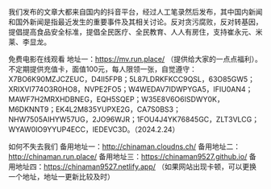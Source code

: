 我们发布的文章大都来自国内的抖音平台，经过人工笔录然后发布，其中国内新闻和国外新闻是指最近发生的重要事件及其相关讨论。反对贪污腐败，反对转基因，提倡提高食品安全标准，提倡全民医疗、全民教育、人人有房住，支持崔永元、米莱、李显龙。

免费电影在线观看
地址一：https://mv.run.place/ （提供给大家的一点点福利）。不定期提供充值卡，面值100元，每人限领一张，自觉遵守：X7BO6K90MZJCZEUC，D4II5FPB；5L87LDRKFKCC9QSL，63O85GW5；XRIXVI774O3R0HO8，NVPE2FO5；W4WEDAV7IDWPYGA5，IFIU0AN4；MAWF7H2MRXHDBNEG，EQH5SQEP；W35E8V6O6ISDWY0K，M6DKNNT9；EK4L2M835YUPXE2G，CA7S0BS3；NHW7505AIHYW57UG，2JO96WJR；1FOU4J4YK76845GC，ZLT3VLCG；WYAW0IO9YYUP4ECC，IEDEVC3D。（2024.2.24）

如何不失去我们
备用地址一：http://chinaman.cloudns.ch/ 备用地址二： http://chinaman.run.place/ 备用地址三：https://chinaman9527.github.io/ 备用地址四：https://chinaman9527.netlify.app/ （如果网站出现卡顿，可以更换一个地址，地址一更新比较及时）
